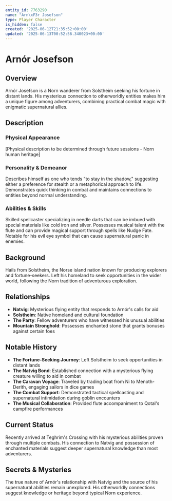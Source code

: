```yaml
---
entity_id: 7763290
name: "Arn\xF3r Josefson"
type: Player Character
is_hidden: false
created: '2025-06-12T21:35:52+00:00'
updated: '2025-06-13T00:52:56.340023+00:00'
---
```


# Arnór Josefson

## Overview
Arnór Josefson is a Norn wanderer from Solstheim seeking his fortune in distant lands. His mysterious connection to otherworldly entities makes him a unique figure among adventurers, combining practical combat magic with enigmatic supernatural allies.

## Description
### Physical Appearance
[Physical description to be determined through future sessions - Norn human heritage]

### Personality & Demeanor
Describes himself as one who tends "to stay in the shadow," suggesting either a preference for stealth or a metaphorical approach to life. Demonstrates quick thinking in combat and maintains connections to entities beyond normal understanding.

### Abilities & Skills
Skilled spellcaster specializing in needle darts that can be imbued with special materials like cold iron and silver. Possesses musical talent with the flute and can provide magical support through spells like Nudge Fate. Notable for his evil eye symbol that can cause supernatural panic in enemies.

## Background
Hails from Solstheim, the Norse island nation known for producing explorers and fortune-seekers. Left his homeland to seek opportunities in the wider world, following the Norn tradition of adventurous exploration.

## Relationships
- **Natvig**: Mysterious flying entity that responds to Arnór's calls for aid
- **Solstheim**: Native homeland and cultural foundation
- **The Party**: Fellow adventurers who have witnessed his unusual abilities
- **Mountain Stronghold**: Possesses enchanted stone that grants bonuses against certain foes

## Notable History
- **The Fortune-Seeking Journey**: Left Solstheim to seek opportunities in distant lands
- **The Natvig Bond**: Established connection with a mysterious flying creature willing to aid in combat
- **The Caravan Voyage**: Traveled by trading boat from Ni to Menoth-Derith, engaging sailors in dice games
- **The Combat Support**: Demonstrated tactical spellcasting and supernatural intimidation during goblin encounters
- **The Musical Collaboration**: Provided flute accompaniment to Qotal's campfire performances

## Current Status
Recently arrived at Teghrim's Crossing with his mysterious abilities proven through multiple combats. His connection to Natvig and possession of enchanted materials suggest deeper supernatural knowledge than most adventurers.

## Secrets & Mysteries
The true nature of Arnór's relationship with Natvig and the source of his supernatural abilities remain unexplored. His otherworldly connections suggest knowledge or heritage beyond typical Norn experience.
